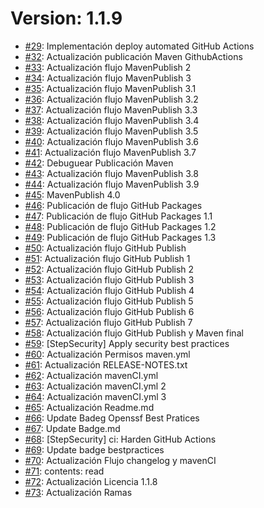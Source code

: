 # Version: 1.1.9

* [#29](https://github.com/Jbranadev/JBSqlUtils/pull/29): Implementación deploy automated GitHub Actions
* [#32](https://github.com/Jbranadev/JBSqlUtils/pull/32): Actualización publicación Maven GithubActions
* [#33](https://github.com/Jbranadev/JBSqlUtils/pull/33): Actualización flujo MavenPublish 2
* [#34](https://github.com/Jbranadev/JBSqlUtils/pull/34): Actualización flujo MavenPublish 3
* [#35](https://github.com/Jbranadev/JBSqlUtils/pull/35): Actualización flujo MavenPublish 3.1
* [#36](https://github.com/Jbranadev/JBSqlUtils/pull/36): Actualización flujo MavenPublish 3.2
* [#37](https://github.com/Jbranadev/JBSqlUtils/pull/37): Actualización flujo MavenPublish 3.3
* [#38](https://github.com/Jbranadev/JBSqlUtils/pull/38): Actualización flujo MavenPublish 3.4
* [#39](https://github.com/Jbranadev/JBSqlUtils/pull/39): Actualización flujo MavenPublish 3.5
* [#40](https://github.com/Jbranadev/JBSqlUtils/pull/40): Actualización flujo MavenPublish 3.6
* [#41](https://github.com/Jbranadev/JBSqlUtils/pull/41): Actualización flujo MavenPublish 3.7
* [#42](https://github.com/Jbranadev/JBSqlUtils/pull/42): Debuguear Publicación Maven
* [#43](https://github.com/Jbranadev/JBSqlUtils/pull/43): Actualización flujo MavenPublish 3.8
* [#44](https://github.com/Jbranadev/JBSqlUtils/pull/44): Actualización flujo MavenPublish 3.9
* [#45](https://github.com/Jbranadev/JBSqlUtils/pull/45): MavenPublish 4.0
* [#46](https://github.com/Jbranadev/JBSqlUtils/pull/46): Publicación de flujo GitHub Packages
* [#47](https://github.com/Jbranadev/JBSqlUtils/pull/47): Publicación de flujo GitHub Packages 1.1
* [#48](https://github.com/Jbranadev/JBSqlUtils/pull/48): Publicación de flujo GitHub Packages 1.2
* [#49](https://github.com/Jbranadev/JBSqlUtils/pull/49): Publicación de flujo GitHub Packages 1.3
* [#50](https://github.com/Jbranadev/JBSqlUtils/pull/50): Actualización flujo GitHub Publish
* [#51](https://github.com/Jbranadev/JBSqlUtils/pull/51): Actualización flujo GitHub Publish 1
* [#52](https://github.com/Jbranadev/JBSqlUtils/pull/52): Actualización flujo GitHub Publish 2
* [#53](https://github.com/Jbranadev/JBSqlUtils/pull/53): Actualización flujo GitHub Publish 3
* [#54](https://github.com/Jbranadev/JBSqlUtils/pull/54): Actualización flujo GitHub Publish 4
* [#55](https://github.com/Jbranadev/JBSqlUtils/pull/55): Actualización flujo GitHub Publish 5
* [#56](https://github.com/Jbranadev/JBSqlUtils/pull/56): Actualización flujo GitHub Publish 6
* [#57](https://github.com/Jbranadev/JBSqlUtils/pull/57): Actualización flujo GitHub Publish 7
* [#58](https://github.com/Jbranadev/JBSqlUtils/pull/58): Actualización flujo GitHub Publish y Maven final
* [#59](https://github.com/Jbranadev/JBSqlUtils/pull/59): [StepSecurity] Apply security best practices
* [#60](https://github.com/Jbranadev/JBSqlUtils/pull/60): Actualización Permisos maven.yml
* [#61](https://github.com/Jbranadev/JBSqlUtils/pull/61): Actualización RELEASE-NOTES.txt
* [#62](https://github.com/Jbranadev/JBSqlUtils/pull/62): Actualización mavenCI.yml
* [#63](https://github.com/Jbranadev/JBSqlUtils/pull/63): Actualización mavenCI.yml  2
* [#64](https://github.com/Jbranadev/JBSqlUtils/pull/64): Actualización mavenCI.yml 3
* [#65](https://github.com/Jbranadev/JBSqlUtils/pull/65): Actualización Readme.md
* [#66](https://github.com/Jbranadev/JBSqlUtils/pull/66): Update Badeg Openssf Best Pratices
* [#67](https://github.com/Jbranadev/JBSqlUtils/pull/67): Update Badge.md
* [#68](https://github.com/Jbranadev/JBSqlUtils/pull/68): [StepSecurity] ci: Harden GitHub Actions
* [#69](https://github.com/Jbranadev/JBSqlUtils/pull/69): Update badge bestpractices
* [#70](https://github.com/Jbranadev/JBSqlUtils/pull/70): Actualización Flujo changelog y mavenCI
* [#71](https://github.com/Jbranadev/JBSqlUtils/pull/71): contents: read
* [#72](https://github.com/Jbranadev/JBSqlUtils/pull/72): Actualización Licencia 1.1.8
* [#73](https://github.com/Jbranadev/JBSqlUtils/pull/73): Actualización Ramas
